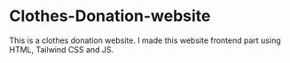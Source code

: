 # Clothes-Donation-website
This is a clothes donation website. I  made  this website frontend part using HTML, Tailwind CSS and JS.
